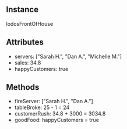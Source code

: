 ## Instance

lodosFrontOfHouse

## Attributes

* servers: ["Sarah H.", "Dan A.", "Michelle M."]
* sales: 34.8
* happyCustomers: true

## Methods

* fireServer: ["Sarah H.", "Dan A."]
* tableBroke: 25 - 1 = 24
* customerRush: 34.8 + 3000 = 3034.8
* goodFood: happyCustomers = true
